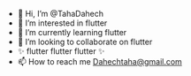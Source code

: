 - 👋 Hi, I’m @TahaDahech
- 👀 I’m interested in flutter
- 🌱 I’m currently learning flutter
- 💞️ I’m looking to collaborate on flutter 
- ✨ flutter flutter flutter ✨
- 📫 How to reach me Dahechtaha@gmail.com

<!---
TahaDahech/TahaDahech is a ✨ special ✨ repository because its `README.md` (this file) appears on your GitHub profile.
You can click the Preview link to take a look at your changes.
--->
